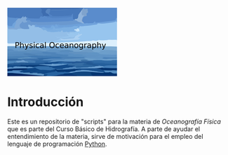 ![Screenshot](logo.png)


# Introducción
Este es un repositorio de "scripts" para la materia de *Oceanografía Física* que es parte del Curso Básico de Hidrografía. A parte de ayudar el entendimiento de la materia, sirve de motivación para el empleo del lenguaje de programación [Python](https://www.python.org/).
